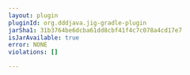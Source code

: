 ```yaml
---
layout: plugin
pluginId: org.dddjava.jig-gradle-plugin
jarSha1: 31b3764be6dcba61dd8cbf41f4c7c078a4cd17e7
isJarAvailable: true
error: NONE
violations: []

---
```

